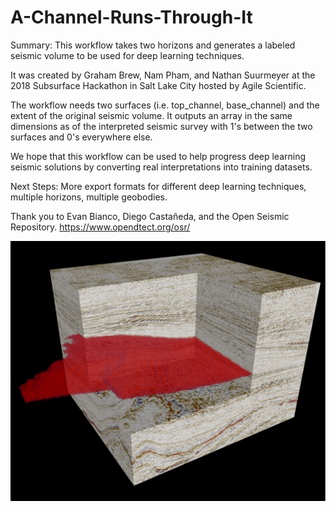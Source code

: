 # A-Channel-Runs-Through-It

Summary: This workflow takes two horizons and generates a labeled seismic volume to be used for deep learning techniques.

It was created by Graham Brew, Nam Pham, and Nathan Suurmeyer at the 2018 Subsurface Hackathon in Salt Lake City hosted by Agile Scientific.

The workflow needs two surfaces (i.e. top_channel, base_channel) and the extent of the original seismic volume.  It outputs an array in the same dimensions as of the interpreted seismic survey with 1's between the two surfaces and 0's everywhere else.

We hope that this workflow can be used to help progress deep learning seismic solutions by converting real interpretations into training datasets.

Next Steps: More export formats for different deep learning techniques, multiple horizons, multiple geobodies.

Thank you to Evan Bianco, Diego Castañeda, and the Open Seismic Repository.
https://www.opendtect.org/osr/

![alt text](https://github.com/nsuurmey/A-Channel-Runs-Through-It/blob/images-results/Seismic_with_geobody_array.PNG)
